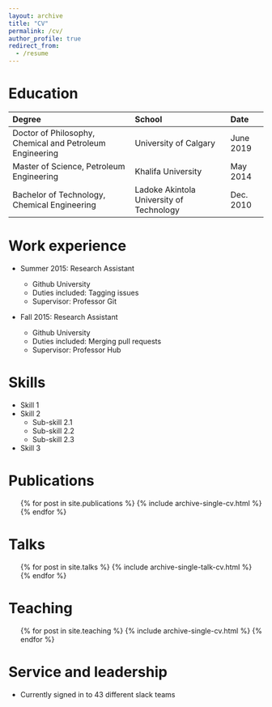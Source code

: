 ```yaml
---
layout: archive
title: "CV"
permalink: /cv/
author_profile: true
redirect_from:
  - /resume
---
```


**Education**
======
|Degree|School|Date|
|:-|:-|:-|
|Doctor of Philosophy, Chemical and Petroleum Engineering|University of Calgary|June 2019|
|Master of Science, Petroleum Engineering|Khalifa University|May 2014|
|Bachelor of Technology, Chemical Engineering|Ladoke Akintola University of Technology|Dec. 2010|


Work experience
======
* Summer 2015: Research Assistant
  * Github University
  * Duties included: Tagging issues
  * Supervisor: Professor Git

* Fall 2015: Research Assistant
  * Github University
  * Duties included: Merging pull requests
  * Supervisor: Professor Hub
  
Skills
======
* Skill 1
* Skill 2
  * Sub-skill 2.1
  * Sub-skill 2.2
  * Sub-skill 2.3
* Skill 3

Publications
======
  <ul>{% for post in site.publications %}
    {% include archive-single-cv.html %}
  {% endfor %}</ul>
  
Talks
======
  <ul>{% for post in site.talks %}
    {% include archive-single-talk-cv.html %}
  {% endfor %}</ul>
  
Teaching
======
  <ul>{% for post in site.teaching %}
    {% include archive-single-cv.html %}
  {% endfor %}</ul>
  
Service and leadership
======
* Currently signed in to 43 different slack teams
